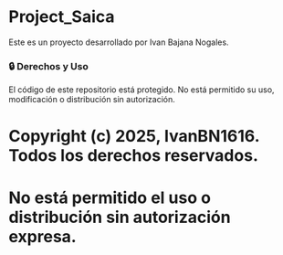 # Project_Saica  
Este es un proyecto desarrollado por Ivan Bajana Nogales.  
### 🔒 Derechos y Uso  
El código de este repositorio está protegido. No está permitido su uso, modificación o distribución sin autorización.  
# Copyright (c) 2025, IvanBN1616. Todos los derechos reservados.
# No está permitido el uso o distribución sin autorización expresa.
